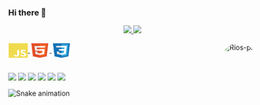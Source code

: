 ### Hi there 👋


<div align="center">
  <a href="https://github.com/mriosrodrigues">
  <img height="180em" src="https://github-readme-stats.vercel.app/api?username=mriosrodrigues&show_icons=true&theme=dracula&include_all_commits=true&count_private=true"/>
  <img height="180em" src="https://github-readme-stats.vercel.app/api/top-langs/?username=mriosrodrigues&layout=compact&langs_count=7&theme=dracula"/>
</div>
<div style="display: inline_block"><br>
  <img align="center" alt="Rios-Js" height="30" width="40" src="https://raw.githubusercontent.com/devicons/devicon/master/icons/javascript/javascript-plain.svg">
  <img align="center" alt="Rios-HTML" height="30" width="40" src="https://raw.githubusercontent.com/devicons/devicon/master/icons/html5/html5-original.svg">
  <img align="center" alt="Rios-CSS" height="30" width="40" src="https://raw.githubusercontent.com/devicons/devicon/master/icons/css3/css3-original.svg">
  <img align="right" alt="Rios-pic" height="150" style="border-radius: 50px;" src="https://scontent.fssz3-1.fna.fbcdn.net/v/t39.30808-6/289162721_4669639816470932_3724203938350859007_n.jpg?stp=dst-jpg_p526x296&_nc_cat=100&ccb=1-7&_nc_sid=730e14&_nc_ohc=Ee1gETWgnXgAX_3IBL1&_nc_ht=scontent.fssz3-1.fna&oh=00_AT94O7jpXxBkJObhrfQv0SlZ7pjAEZ05FCwqYM95BdhSmg&oe=62B318A6">
</div>
  
  ##
 
<div> 
  <a href="https://github.com/mriosrodrigues" target="_blank"><img src="https://img.shields.io/badge/YouTube-FF0000?style=for-the-badge&logo=youtube&logoColor=white" target="_blank"></a>
  <a href="https://github.com/mriosrodrigues" target="_blank"><img src="https://img.shields.io/badge/-Instagram-%23E4405F?style=for-the-badge&logo=instagram&logoColor=white" target="_blank"></a>
 	<a href="https://github.com/mriosrodrigues" target="_blank"><img src="https://img.shields.io/badge/Twitch-9146FF?style=for-the-badge&logo=twitch&logoColor=white" target="_blank"></a>
 <a href="https://github.com/mriosrodrigues" target="_blank"><img src="https://img.shields.io/badge/Discord-7289DA?style=for-the-badge&logo=discord&logoColor=white" target="_blank"></a> 
  <a href = "https://github.com/mriosrodrigues"><img src="https://img.shields.io/badge/-Gmail-%23333?style=for-the-badge&logo=gmail&logoColor=white" target="_blank"></a>
  <a href="https://www.linkedin.com/in/marcos-rios-a62b85164/" target="_blank"><img src="https://img.shields.io/badge/-LinkedIn-%230077B5?style=for-the-badge&logo=linkedin&logoColor=white" target="_blank"></a> 
 
  ![Snake animation](https://github.com/mriosrodrigues/mriosrodrigues/blob/output/github-contribution-grid-snake.svg)
 
</div>

